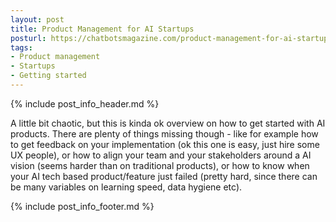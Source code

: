 ```yaml
---
layout: post
title: Product Management for AI Startups
posturl: https://chatbotsmagazine.com/product-management-for-ai-startups-d738aebb8430
tags:
- Product management
- Startups
- Getting started
---
```


{% include post_info_header.md %}

A little bit chaotic, but this is kinda ok overview on how to get started with AI products. There are plenty of things missing though - like for example how to get feedback on your implementation (ok this one is easy, just hire some UX people), or how to align your team and your stakeholders around a AI vision (seems harder than on traditional products), or how to know when your AI tech based product/feature just failed (pretty hard, since there can be many variables on learning speed, data hygiene etc).

<!--more-->{% include post_info_footer.md %}
